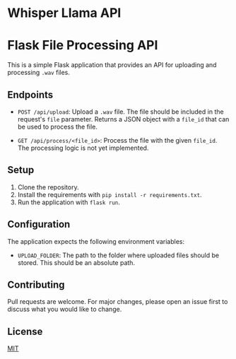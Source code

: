 # Whisper Llama API

# Flask File Processing API

This is a simple Flask application that provides an API for uploading and processing `.wav` files.

## Endpoints

- `POST /api/upload`: Upload a `.wav` file. The file should be included in the request's `file` parameter. Returns a JSON object with a `file_id` that can be used to process the file.

- `GET /api/process/<file_id>`: Process the file with the given `file_id`. The processing logic is not yet implemented.

## Setup

1. Clone the repository.
2. Install the requirements with `pip install -r requirements.txt`.
3. Run the application with `flask run`.

## Configuration

The application expects the following environment variables:

- `UPLOAD_FOLDER`: The path to the folder where uploaded files should be stored. This should be an absolute path.

## Contributing

Pull requests are welcome. For major changes, please open an issue first to discuss what you would like to change.

## License

[MIT](https://choosealicense.com/licenses/mit/)